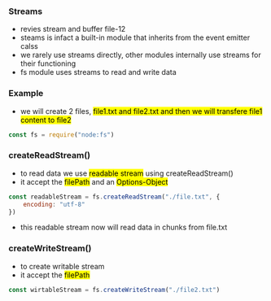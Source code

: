 ### Streams
- revies stream and buffer file-12
- steams is infact a built-in module that inherits from the event emitter calss
- we rarely use streams directly, other modules internally use streams for their functioning
- fs module uses streams to read and write data

### Example
- we will create 2 files, <mark>file1.txt and file2.txt</mar> and then we will transfere file1 content to file2

```js
const fs = require("node:fs")
```

### createReadStream()
- to read data we use <mark>readable stream</mark> using createReadStream()
- it accept the <mark>filePath</mark> and an <mark>Options-Object</mark>
```js
const readableStream = fs.createReadStream("./file.txt", {
    encoding: "utf-8"
})
```
- this readable stream now will read data in chunks from file.txt

### createWriteStream()
- to create writable stream
- it accept the <mark>filePath</mark>
```js
const wirtableStream = fs.createWriteStream("./file2.txt")
```

